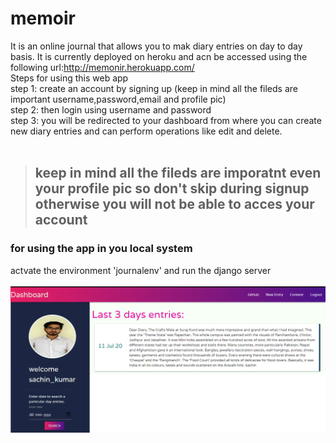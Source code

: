 # memoir
It is an online journal that allows you to mak diary entries on day to day basis. It is currently deployed on heroku and acn be accessed using the following 
url:http://memonir.herokuapp.com/
<br>
Steps for using this web app<br>
step 1: create an account by signing up (keep in mind all the fileds are important username,password,email and profile pic)<br>
step 2: then login using username and password<br>
step 3: you will be redirected to your dashboard from where you can create new diary entries and can perform operations like edit and delete.<br><br>
> ## keep in mind all the fileds are imporatnt even your profile pic so don't skip during signup otherwise you will not be able to acces your account

### for using the app in you local system
actvate the environment 'journalenv' and run the django server
<br><br>
![Image of User Dashboard](https://github.com/sachin17081998/memoir/blob/master/memonir.png)
